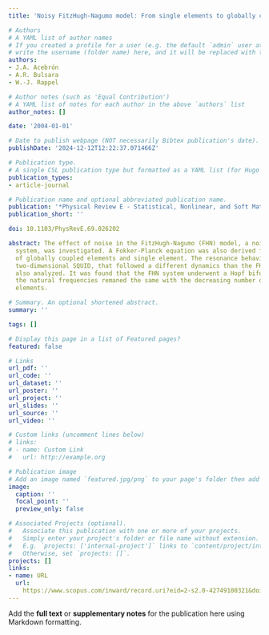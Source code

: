 ```yaml
---
title: 'Noisy FitzHugh-Nagumo model: From single elements to globally coupled networks'

# Authors
# A YAML list of author names
# If you created a profile for a user (e.g. the default `admin` user at `content/authors/admin/`), 
# write the username (folder name) here, and it will be replaced with their full name and linked to their profile.
authors:
- J.A. Acebrón
- A.R. Bulsara
- W.-J. Rappel

# Author notes (such as 'Equal Contribution')
# A YAML list of notes for each author in the above `authors` list
author_notes: []

date: '2004-01-01'

# Date to publish webpage (NOT necessarily Bibtex publication's date).
publishDate: '2024-12-12T12:22:37.071466Z'

# Publication type.
# A single CSL publication type but formatted as a YAML list (for Hugo requirements).
publication_types:
- article-journal

# Publication name and optional abbreviated publication name.
publication: '*Physical Review E - Statistical, Nonlinear, and Soft Matter Physics*'
publication_short: ''

doi: 10.1103/PhysRevE.69.026202

abstract: The effect of noise in the FitzHugh-Nagumo (FHN) model, a noisy dynamical
  system, was investigated. A Fokker-Planck equation was also derived for both a network
  of globally coupled elements and single element. The resonance behavior for a noisy
  two-dimwnsional SQUID, that followed a different dynamics than the FHN model, was
  also analyzed. It was found that the FHN system underwent a Hopf bifurcation, and
  the natural frequencies remaned the same with the decreasing number of the coupled
  elements.

# Summary. An optional shortened abstract.
summary: ''

tags: []

# Display this page in a list of Featured pages?
featured: false

# Links
url_pdf: ''
url_code: ''
url_dataset: ''
url_poster: ''
url_project: ''
url_slides: ''
url_source: ''
url_video: ''

# Custom links (uncomment lines below)
# links:
# - name: Custom Link
#   url: http://example.org

# Publication image
# Add an image named `featured.jpg/png` to your page's folder then add a caption below.
image:
  caption: ''
  focal_point: ''
  preview_only: false

# Associated Projects (optional).
#   Associate this publication with one or more of your projects.
#   Simply enter your project's folder or file name without extension.
#   E.g. `projects: ['internal-project']` links to `content/project/internal-project/index.md`.
#   Otherwise, set `projects: []`.
projects: []
links:
- name: URL
  url: 
    https://www.scopus.com/inward/record.uri?eid=2-s2.0-42749100321&doi=10.1103%2fPhysRevE.69.026202&partnerID=40&md5=10d54742accccda532c5f094bd0a4208
---
```


Add the **full text** or **supplementary notes** for the publication here using Markdown formatting.
